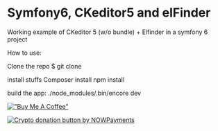 # Symfony6, CKeditor5 and elFinder
Working example of CKeditor 5 (w/o bundle) + Elfinder  in a symfony 6 project

How to use:

Clone the repo
$ git clone 

install stuffs
Composer install
npm install

build the app:
./node_modules/.bin/encore dev

[!["Buy Me A Coffee"](https://www.buymeacoffee.com/assets/img/custom_images/orange_img.png)](https://www.buymeacoffee.com/stoorm)

[![Crypto donation button by NOWPayments](https://nowpayments.io/images/embeds/donation-button-black.svg)](https://nowpayments.io/donation?api_key=2EFVWSJ-R1A4JTD-NHXZH4G-GB8M0V4&source=lk_donation&medium=referral)


